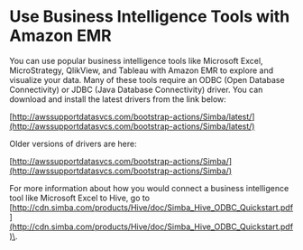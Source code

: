# Use Business Intelligence Tools with Amazon EMR<a name="emr-bi-tools"></a>

You can use popular business intelligence tools like Microsoft Excel, MicroStrategy, QlikView, and Tableau with Amazon EMR to explore and visualize your data\. Many of these tools require an ODBC \(Open Database Connectivity\) or JDBC \(Java Database Connectivity\) driver\. You can download and install the latest drivers from the link below:

[http://awssupportdatasvcs.com/bootstrap-actions/Simba/latest/](http://awssupportdatasvcs.com/bootstrap-actions/Simba/latest/)

Older versions of drivers are here:

[http://awssupportdatasvcs.com/bootstrap-actions/Simba/](http://awssupportdatasvcs.com/bootstrap-actions/Simba/)

For more information about how you would connect a business intelligence tool like Microsoft Excel to Hive, go to [http://cdn.simba.com/products/Hive/doc/Simba_Hive_ODBC_Quickstart.pdf](http://cdn.simba.com/products/Hive/doc/Simba_Hive_ODBC_Quickstart.pdf)\.